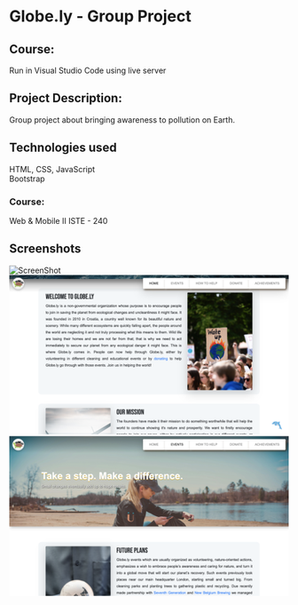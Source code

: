 # Globe.ly - Group Project

## Course: 
Run in Visual Studio Code using live server


## Project Description: 
Group project about bringing awareness to pollution on Earth.

## Technologies used
HTML, CSS, JavaScript  </br>Bootstrap 

### Course: 
Web & Mobile II ISTE - 240

## Screenshots

![ScreenShot](https://github.com/mateujcic/Web-Development/blob/main/Group/assets/media/home1.png)
![ScreenShot](https://github.com/mateujcic/Web-Development/blob/main/Group/assets/media/home2.png)
![ScreenShot](https://github.com/mateujcic/Web-Development/blob/main/Group/assets/media/event.png)
